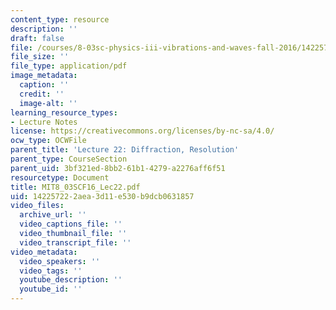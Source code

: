 ```yaml
---
content_type: resource
description: ''
draft: false
file: /courses/8-03sc-physics-iii-vibrations-and-waves-fall-2016/142257222aea3d11e530b9dcb0631857_MIT8_03SCF16_Lec22.pdf
file_size: ''
file_type: application/pdf
image_metadata:
  caption: ''
  credit: ''
  image-alt: ''
learning_resource_types:
- Lecture Notes
license: https://creativecommons.org/licenses/by-nc-sa/4.0/
ocw_type: OCWFile
parent_title: 'Lecture 22: Diffraction, Resolution'
parent_type: CourseSection
parent_uid: 3bf321ed-8bb2-61b1-4279-a2276aff6f51
resourcetype: Document
title: MIT8_03SCF16_Lec22.pdf
uid: 14225722-2aea-3d11-e530-b9dcb0631857
video_files:
  archive_url: ''
  video_captions_file: ''
  video_thumbnail_file: ''
  video_transcript_file: ''
video_metadata:
  video_speakers: ''
  video_tags: ''
  youtube_description: ''
  youtube_id: ''
---
```

